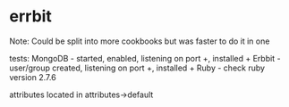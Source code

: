 # errbit

Note: Could be split into more cookbooks but was faster to do it in one

tests:
 MongoDB - started, enabled, listening on port +, installed +
 Erbbit - user/group created, listening on port +, installed +
 Ruby - check ruby version 2.7.6

 attributes located in attributes->default
